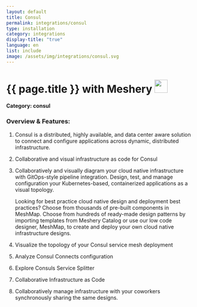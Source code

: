 ```yaml
---
layout: default
title: Consul
permalink: integrations/consul
type: installation
category: integrations
display-title: "true"
language: en
list: include
image: /assets/img/integrations/consul.svg
---
```


<h1>{{ page.title }} with Meshery <img src="{{ page.image }}" style="width: 35px; height: 35px;" /></h1>


#### Category: consul

### Overview & Features:
1. Consul is a distributed, highly available, and data center aware solution to connect and configure applications across dynamic, distributed infrastructure.

2. Collaborative and visual infrastructure as code for Consul

4. 
    Collaboratively and visually diagram your cloud native infrastructure with GitOps-style pipeline integration. Design, test, and manage configuration your Kubernetes-based, containerized applications as a visual topology.



    Looking for best practice cloud native design and deployment best practices? Choose from thousands of pre-built components in MeshMap. Choose from hundreds of ready-made design patterns by importing templates from Meshery Catalog or use our low code designer, MeshMap, to create and deploy your own cloud native infrastructure designs.



5. Visualize the topology of your Consul service mesh deployment

6. Analyze Consul Connects configuration

7. Explore Consuls Service Splitter

8. Collaborative Infrastructure as Code

9. Collaboratively manage infrastructure with your coworkers synchronously sharing the same designs.

